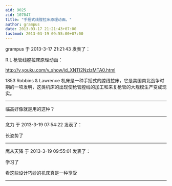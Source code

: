 ```yaml
---
aid: 9025
zid: 107047
title: "手摇式线膛拉床原理动画。"
author: grampus
date: 2013-03-17 21:21:43+07:00
lastmod: 2013-03-19 09:55:00+07:00
---
```


grampus 于 2013-3-17 21:21:43 发表了：

R.L 枪管线膛拉床原理动画：

http://v.youku.com/v_show/id_XNTI2NzIzMTA0.html

1853 Robbins &amp; Lawrence 机床是一种手摇式的膛线拉床，它是美国南北战争时期的一项发明，这类机床的出现使枪管膛线的加工和来复枪管的大规模生产变成现实。

---

临高好像就是用的这种？

---

念力 于 2013-3-19 07:54:22 发表了：

长姿势了

---

鹰从天降 于 2013-3-19 09:55:01 发表了：

学习了

看这些设计巧妙的机床真是一种享受

---
